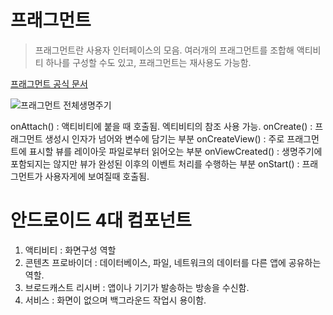 # 프래그먼트
> 프래그먼트란 사용자 인터페이스의 모음. 여러개의 프래그먼트를 조합해 액티비티 하나를 구성할 수도 있고, 프래그먼트는 재사용도 가능함. 

[프래그먼트 공식 문서](https://developer.android.com/guide/fragments)

![프래그먼트 전체생명주기](https://developer.android.com/static/images/guide/fragments/fragment-view-lifecycle.png)

onAttach() : 액티비티에 붙을 때 호출됨. 엑티비티의 참조 사용 가능. 
onCreate() : 프래그먼트 생성시 인자가 넘어와 변수에 담기는 부분
onCreateView() : 주로 프래그먼트에 표시할 뷰를 레이아웃 파일로부터 읽어오는 부분
onViewCreated() : 생명주기에 포함되지는 않지만 뷰가 완성된 이후의 이벤트 처리를 수행하는 부분
onStart() : 프래그먼트가 사용자게에 보여질때 호출됨. 

# 안드로이드 4대 컴포넌트
1. 액티비티 : 화면구성 역할
2. 콘텐츠 프로바이더 : 데이터베이스, 파일, 네트워크의 데이터를 다른 앱에 공유하는 역할.
3. 브로드캐스트 리시버 : 앱이나 기기가 발송하는 방송을 수신함.
4. 서비스 : 화면이 없으며 백그라운드 작업시 용이함. 
